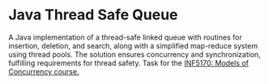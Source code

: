 # Java Thread Safe Queue

A Java implementation of a thread-safe linked queue with routines for insertion, deletion, and search, along with a simplified map-reduce system using thread pools. The solution ensures concurrency and synchronization, fulfilling requirements for thread safety. Task for the [INF5170: Models of Concurrency course.](https://www.uio.no/studier/emner/matnat/ifi/IN5170/)
